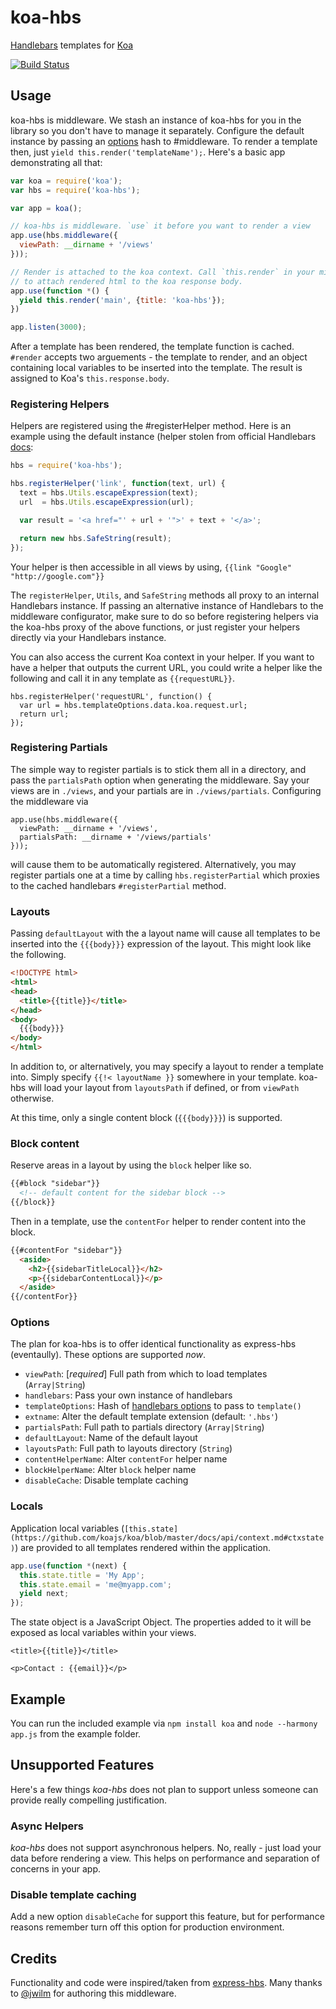 [koa]:https://github.com/koajs/koa/
[handlebars]:http://handlebarsjs.com
koa-hbs
=======

[Handlebars][handlebars] templates for [Koa][koa]

[![Build Status][travis-badge]][repo-url]

## Usage
koa-hbs is middleware. We stash an instance of koa-hbs for you in the library
so you don't have to manage it separately. Configure the default instance by
passing an [options](#options) hash to #middleware. To render a template then, just `yield this.render('templateName');`. Here's a basic app demonstrating all that:

```javascript
var koa = require('koa');
var hbs = require('koa-hbs');

var app = koa();

// koa-hbs is middleware. `use` it before you want to render a view
app.use(hbs.middleware({
  viewPath: __dirname + '/views'
}));

// Render is attached to the koa context. Call `this.render` in your middleware
// to attach rendered html to the koa response body.
app.use(function *() {
  yield this.render('main', {title: 'koa-hbs'});
})

app.listen(3000);
```

After a template has been rendered, the template function is cached. `#render`
accepts two arguements - the template to render, and an object containing local
variables to be inserted into the template. The result is assigned to Koa's
`this.response.body`.

### Registering Helpers
Helpers are registered using the #registerHelper method. Here is an example
using the default instance (helper stolen from official Handlebars
[docs](http://handlebarsjs.com):

```javascript
hbs = require('koa-hbs');

hbs.registerHelper('link', function(text, url) {
  text = hbs.Utils.escapeExpression(text);
  url  = hbs.Utils.escapeExpression(url);

  var result = '<a href="' + url + '">' + text + '</a>';

  return new hbs.SafeString(result);
});
```
Your helper is then accessible in all views by using, `{{link "Google" "http://google.com"}}`

The `registerHelper`, `Utils`, and `SafeString` methods all proxy to an
internal Handlebars instance. If passing an alternative instance of
Handlebars to the middleware configurator, make sure to do so before
registering helpers via the koa-hbs proxy of the above functions, or
just register your helpers directly via your Handlebars instance.

You can also access the current Koa context in your helper. If you want to have
a helper that outputs the current URL, you could write a helper like the following
and call it in any template as `{{requestURL}}`.

```
hbs.registerHelper('requestURL', function() {
  var url = hbs.templateOptions.data.koa.request.url;
  return url;
});
```

### Registering Partials
The simple way to register partials is to stick them all in a directory, and
pass the `partialsPath` option when generating the middleware. Say your views
are in `./views`, and your partials are in `./views/partials`. Configuring the
middleware via

```
app.use(hbs.middleware({
  viewPath: __dirname + '/views',
  partialsPath: __dirname + '/views/partials'
}));
```

will cause them to be automatically registered. Alternatively, you may register partials one at a time by calling `hbs.registerPartial` which proxies to the cached handlebars `#registerPartial` method.

### Layouts
Passing `defaultLayout` with the a layout name will cause all templates to be
inserted into the `{{{body}}}` expression of the layout. This might look like
the following.

```html
<!DOCTYPE html>
<html>
<head>
  <title>{{title}}</title>
</head>
<body>
  {{{body}}}
</body>
</html>
```

In addition to, or alternatively, you may specify a layout to render a template
into. Simply specify `{{!< layoutName }}` somewhere in your template. koa-hbs
will load your layout from `layoutsPath` if defined, or from `viewPath`
otherwise.

At this time, only a single content block (`{{{body}}}`) is supported.

### Block content
Reserve areas in a layout by using the `block` helper like so.

```html
{{#block "sidebar"}}
  <!-- default content for the sidebar block -->
{{/block}}
```

Then in a template, use the `contentFor` helper to render content into the
block.

```html
{{#contentFor "sidebar"}}
  <aside>
    <h2>{{sidebarTitleLocal}}</h2>
    <p>{{sidebarContentLocal}}</p>
  </aside>
{{/contentFor}}
```

### Options
The plan for koa-hbs is to offer identical functionality as express-hbs
(eventaully). These options are supported _now_.

- `viewPath`: [_required_] Full path from which to load templates
  (`Array|String`)
- `handlebars`: Pass your own instance of handlebars
- `templateOptions`: Hash of
  [handlebars options](http://handlebarsjs.com/execution.html#Options) to pass
  to `template()`
- `extname`: Alter the default template extension (default: `'.hbs'`)
- `partialsPath`: Full path to partials directory (`Array|String`)
- `defaultLayout`: Name of the default layout
- `layoutsPath`: Full path to layouts directory (`String`)
- `contentHelperName`: Alter `contentFor` helper name
- `blockHelperName`: Alter `block` helper name
- `disableCache`: Disable template caching

### Locals

Application local variables (```[this.state](https://github.com/koajs/koa/blob/master/docs/api/context.md#ctxstate)```) are provided to all templates rendered within the application.

```javascript
app.use(function *(next) {
  this.state.title = 'My App';
  this.state.email = 'me@myapp.com';
  yield next;
});
```

The state object is a JavaScript Object. The properties added to it will be exposed as local variables within your views.

```
<title>{{title}}</title>

<p>Contact : {{email}}</p>
```

## Example
You can run the included example via `npm install koa` and
`node --harmony app.js` from the example folder.

## Unsupported Features

Here's a few things _koa-hbs_ does not plan to support unless someone can provide really compelling justification.

### Async Helpers
_koa-hbs_ does not support asynchronous helpers. No, really - just load your data before rendering a view. This helps on performance and separation of concerns in your app.

### Disable template caching
Add a new option `disableCache` for support this feature, but for performance reasons remember turn off this option for production environment.

## Credits
Functionality and code were inspired/taken from
[express-hbs](https://github.com/barc/express-hbs/).
Many thanks to [@jwilm](https://github.com/jwilm) for authoring this middleware. 

[travis-badge]: https://travis-ci.org/jwilm/koa-hbs.png?branch=master
[repo-url]: https://travis-ci.org/jwilm/koa-hbs
